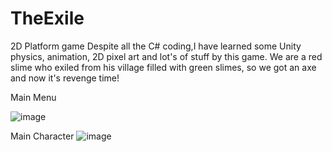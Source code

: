 # TheExile
 2D Platform game
Despite all the C# coding,I have learned some Unity physics, animation, 2D  pixel art and lot's of stuff by this game.
We are a red slime who exiled from his village filled with green slimes, so we got an axe and now it's revenge time!

Main Menu

![image](https://github.com/5yamach5/TheExile/assets/163719893/45b33fca-ba3a-47ce-a121-72ed7a24f0cf)

Main Character
![image](https://github.com/5yamach5/TheExile/assets/163719893/6fa69dd1-c757-401c-a4c1-94c7262fdb78)

